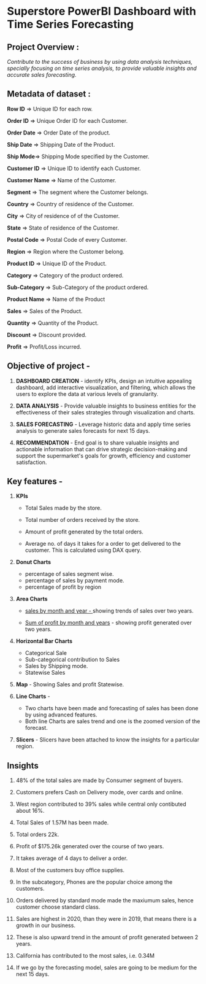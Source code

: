 # Superstore PowerBI Dashboard with Time Series Forecasting

## Project Overview : 
*Contribute to the success of business by using data analysis techniques, specially focusing on time series analysis, to provide valuable insights and accurate sales forecasting.*

## Metadata of dataset :

**Row ID** => Unique ID for each row.

**Order ID** => Unique Order ID for each
Customer.

**Order Date** => Order Date of the product.

**Ship Date** => Shipping Date of the Product.

**Ship Mode**=> Shipping Mode specified by the Customer.

**Customer ID** => Unique ID to identify each Customer.

**Customer Name** => Name of the Customer.

**Segment** => The segment where the Customer belongs.

**Country** => Country of residence of the Customer.

**City** => City of residence of of the Customer.

**State** => State of residence of the Customer.

**Postal Code** => Postal Code of every Customer.

**Region** => Region where the Customer belong.

**Product ID** => Unique ID of the Product.

**Category** => Category of the product ordered.

**Sub-Category** => Sub-Category of the product ordered.

**Product Name** => Name of the Product

**Sales** => Sales of the Product.

**Quantity** => Quantity of the Product.

**Discount** => Discount provided.

**Profit** => Profit/Loss incurred.

## Objective of project - 

1. **DASHBOARD CREATION** - identify KPIs, design an intuitive appealing dashboard, add interactive visualization, and filtering, which allows the users to explore the data at various levels of granularity.

2. **DATA ANALYSIS** - Provide valuable insights to business entities for the effectiveness of their sales strategies through visualization and charts.

3. **SALES FORECASTING** - Leverage historic data and apply time series analysis to generate sales forecasts for next 15 days.

4. **RECOMMENDATION** - End goal is to share valuable insights and actionable information that can drive strategic decision-making and support the supermarket's goals for growth, efficiency and customer satisfaction.

## Key features -

1. **KPIs** 
   - Total Sales made by the store.

   - Total number of orders received by the store.
   
   - Amount of profit generated by the total orders.
   
   - Average no. of days it takes for a order to get delivered to the customer. This is calculated using DAX query. 

2. **Donut Charts**
   - percentage of sales segment wise. 
   - percentage of sales by payment mode.
   - percentage of profit by region 

3. **Area Charts**
    - <ins>sales by month and year - </ins>      showing trends of sales over two          years.

    - <ins>Sum of profit by month and years</ins> - showing profit generated over two years. 

4. **Horizontal Bar Charts**
     - Categorical Sale
     - Sub-categorical contribution to Sales
     - Sales by Shipping mode.
     - Statewise Sales 


6. **Map** - Showing Sales and profit Statewise. 

7. **Line Charts** -
     - Two charts have been made and forecasting of sales has been done by using advanced features. 
     - Both line Charts are sales trend and one is the zoomed version of the forecast. 

9. **Slicers** - Slicers have been attached to know the insights for a particular region.

 
## Insights  
 
1. 48% of the total sales are made by Consumer segment of buyers.

2. Customers prefers Cash on Delivery mode, over cards and online.

3. West region contributed to 39% sales while central only contibuted about 16%. 

4. Total Sales of 1.57M has been made.

5. Total orders 22k. 

6. Profit of $175.26k generated over the course of two years.

7. It takes average of 4 days to deliver a order. 

8. Most of the customers buy office supplies.

9. In the subcategory, Phones are the popular choice among the customers.

10. Orders delivered by standard mode made the maxiumum sales, hence customer choose standard class. 

11. Sales are highest in 2020, than they were in 2019, that means there is a growth in our business. 

12. These is also upward trend in the amount of profit generated between 2 years. 

13. California has contributed to the most sales, i.e. 0.34M 

14. If we go by the forecasting model, sales are going to be medium for the next 15 days.
    
